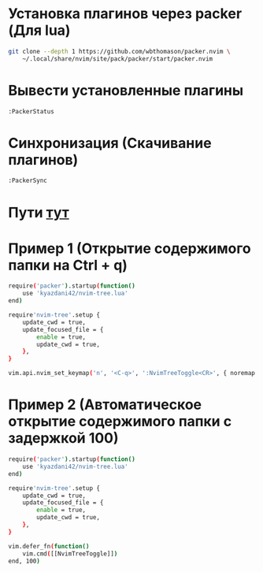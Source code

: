# Установка плагинов через packer (Для lua)

```bash
git clone --depth 1 https://github.com/wbthomason/packer.nvim \
    ~/.local/share/nvim/site/pack/packer/start/packer.nvim
```

# Вывести установленные плагины

```bash
:PackerStatus
```

# Синхронизация (Скачивание плагинов)

```bash
:PackerSync
```

# Пути [тут](https://github.com/driversline/docs/blob/main/pwd/.config/README.md)

# Пример 1 (Открытие содержимого папки на Ctrl + q)

```bash
require('packer').startup(function()
    use 'kyazdani42/nvim-tree.lua'
end)

require'nvim-tree'.setup {
    update_cwd = true,
    update_focused_file = {
        enable = true,
        update_cwd = true,
    },
}

vim.api.nvim_set_keymap('n', '<C-q>', ':NvimTreeToggle<CR>', { noremap = true, silent = true })
```

# Пример 2 (Автоматическое открытие содержимого папки с задержкой 100)

```bash
require('packer').startup(function()
    use 'kyazdani42/nvim-tree.lua'
end)

require'nvim-tree'.setup {
    update_cwd = true,
    update_focused_file = {
        enable = true,
        update_cwd = true,
    },
}

vim.defer_fn(function()
    vim.cmd([[NvimTreeToggle]])
end, 100) 
```
